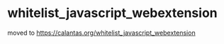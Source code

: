 # whitelist_javascript_webextension
moved to https://calantas.org/whitelist_javascript_webextension
